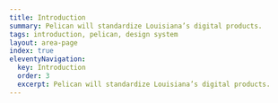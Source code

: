 ```yaml
---
title: Introduction
summary: Pelican will standardize Louisiana’s digital products.
tags: introduction, pelican, design system
layout: area-page
index: true
eleventyNavigation:
  key: Introduction
  order: 3
  excerpt: Pelican will standardize Louisiana’s digital products.
---
```

